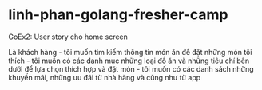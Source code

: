 # linh-phan-golang-fresher-camp
GoEx2: User story cho home screen

Là khách hàng - tôi muốn tìm kiếm thông tin món ăn để đặt những món tôi thích
              - tôi muốn có các danh mục những loại đồ ăn và những tiêu chí bên dưới để lựa chọn thích hợp và đặt món
              - tôi muốn có các danh sách những khuyến mãi, những ưu đãi từ nhà hàng và cũng như từ app
